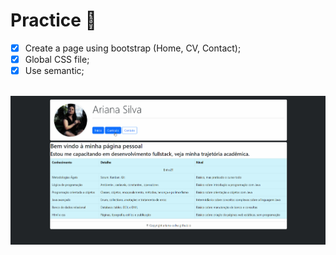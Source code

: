 # Practice 📝

- [x] Create a page using bootstrap (Home, CV, Contact);
- [x] Global CSS file;
- [x] Use semantic;

<br>
<center>
<img src="img/aula07.gif">
</center>
<br>
